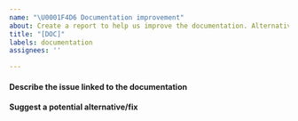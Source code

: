 ```yaml
---
name: "\U0001F4D6 Documentation improvement"
about: Create a report to help us improve the documentation. Alternatively you can just open a pull request with the suggested change.
title: "[DOC]"
labels: documentation
assignees: ''

---
```


#### Describe the issue linked to the documentation

<!--
Tell us about the confusion introduced in the documentation.
-->

#### Suggest a potential alternative/fix

<!--
Tell us how we could improve the documentation in this regard.
-->
